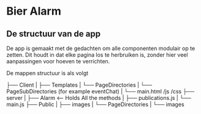 # Bier Alarm

## De structuur van de app

De app is gemaakt met de gedachten om alle componenten modulair op te zetten. Dit houdt in dat elke pagina los te herbruiken is, zonder hier veel aanpassingen voor hoeven te verrichten.

De mappen structuur is als volgt

├── Client
|   ├── Templates
|       └── PageDirectories
|            └── PageSubDirectories (for example eventChat)
|   └── main.html /js /css
├── server
|   ├── Alarm <-- Holds All the methods
|   ├── publications.js
|   └── main.js
├── Public
|   ├── images
|       └── PageDirectories
|           └── images
